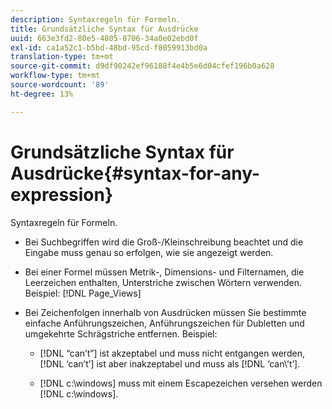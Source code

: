 ```yaml
---
description: Syntaxregeln für Formeln.
title: Grundsätzliche Syntax für Ausdrücke
uuid: 663e3fd2-80e5-4805-8706-34a0e02ebd0f
exl-id: ca1a52c1-b5bd-48bd-95cd-f8059913bd0a
translation-type: tm+mt
source-git-commit: d9df90242ef96188f4e4b5e6d04cfef196b0a628
workflow-type: tm+mt
source-wordcount: '89'
ht-degree: 13%

---
```


# Grundsätzliche Syntax für Ausdrücke{#syntax-for-any-expression}

Syntaxregeln für Formeln.

* Bei Suchbegriffen wird die Groß-/Kleinschreibung beachtet und die Eingabe muss genau so erfolgen, wie sie angezeigt werden.
* Bei einer Formel müssen Metrik-, Dimensions- und Filternamen, die Leerzeichen enthalten, Unterstriche zwischen Wörtern verwenden. Beispiel: [!DNL Page_Views]
* Bei Zeichenfolgen innerhalb von Ausdrücken müssen Sie bestimmte einfache Anführungszeichen, Anführungszeichen für Dubletten und umgekehrte Schrägstriche entfernen. Beispiel:

   * [!DNL “can’t”] ist akzeptabel und muss nicht entgangen werden,  [!DNL ‘can’t’] ist aber inakzeptabel und muss als  [!DNL ‘can\’t’].

   * [!DNL c:\windows] muss mit einem Escapezeichen versehen werden  [!DNL c:\\windows].
